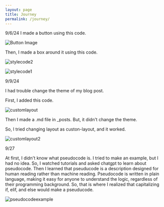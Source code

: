 ```yaml
---
layout: page
title: Journey
permalink: /journey/
---
```


9/6/24
I made a button using this code.

![Button Image]({{site.baseurl}}/images/button.png)

Then, I made a box around it using this code. 

![stylecode2]({{site.baseurl}}/images/style2.png)

![stylecode1]({{site.baseurl}}/images/style1.png)

9/9/24

I had trouble change the theme of my blog post. 
<p>First, I added this code.</p>

![customlayout]({{site.baseurl}}/images/customlayout.png)

<p>Then I made a .md file in _posts. But, it didn't change the theme. </p> 

So, I tried changing layout as custon-layout, and it worked. 

![customlayout2]({{site.baseurl}}/images/customlayout2.png)


9/27

At first, I didn't know what pseudocode is. I tried to make an example, but I had no idea. So, I watched tutorials and asked chatgpt to learn about pseudocode. Then I learned that pseuducode is a description designed for human reading rather than machine reading. Pseudocode is written in plain language, making it easy for anyone to understand the logic, regardless of their programming background. So, that is where I realized that capitalizing if, elif, and else would make a pseuducode. 


![pseudocodeexample]({{site.baseurl}}/images/pseudocode.png)

